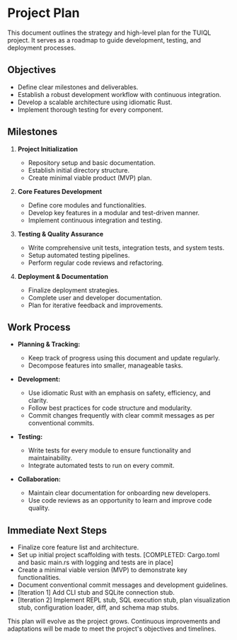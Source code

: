 # Project Plan

This document outlines the strategy and high-level plan for the TUIQL project. It serves as a roadmap to guide development, testing, and deployment processes.

## Objectives

- Define clear milestones and deliverables.
- Establish a robust development workflow with continuous integration.
- Develop a scalable architecture using idiomatic Rust.
- Implement thorough testing for every component.

## Milestones

1. **Project Initialization**
   - Repository setup and basic documentation.
   - Establish initial directory structure.
   - Create minimal viable product (MVP) plan.

2. **Core Features Development**
   - Define core modules and functionalities.
   - Develop key features in a modular and test-driven manner.
   - Implement continuous integration and testing.

3. **Testing & Quality Assurance**
   - Write comprehensive unit tests, integration tests, and system tests.
   - Setup automated testing pipelines.
   - Perform regular code reviews and refactoring.

4. **Deployment & Documentation**
   - Finalize deployment strategies.
   - Complete user and developer documentation.
   - Plan for iterative feedback and improvements.

## Work Process

- **Planning & Tracking:** 
  - Keep track of progress using this document and update regularly.
  - Decompose features into smaller, manageable tasks.

- **Development:** 
  - Use idiomatic Rust with an emphasis on safety, efficiency, and clarity.
  - Follow best practices for code structure and modularity.
  - Commit changes frequently with clear commit messages as per conventional commits.

- **Testing:** 
  - Write tests for every module to ensure functionality and maintainability.
  - Integrate automated tests to run on every commit.

- **Collaboration:**
  - Maintain clear documentation for onboarding new developers.
  - Use code reviews as an opportunity to learn and improve code quality.

## Immediate Next Steps

- Finalize core feature list and architecture.
- Set up initial project scaffolding with tests. [COMPLETED: Cargo.toml and basic main.rs with logging and tests are in place]
- Create a minimal viable version (MVP) to demonstrate key functionalities.
- Document conventional commit messages and development guidelines.
- [Iteration 1] Add CLI stub and SQLite connection stub.
- [Iteration 2] Implement REPL stub, SQL execution stub, plan visualization stub, configuration loader, diff, and schema map stubs.

This plan will evolve as the project grows. Continuous improvements and adaptations will be made to meet the project's objectives and timelines.